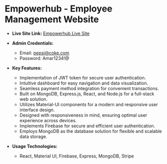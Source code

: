 # Empowerhub - Employee Management Website

- **Live Site Link:** [Empowerhub Live Site](https://empower-hub-be953.web.app)

- **Admin Credentials:**
  - Email: pepsi@coke.com
  - Password: Amar1234!@

- **Key Features:**
  - Implementation of JWT token for secure user authentication.
  - Intuitive dashboard for easy navigation and data visualization.
  - Seamless payment method integration for convenient transactions.
  - Built on MongoDB, Express.js, React, and Node.js for a full-stack web solution.
  - Utilizes Material-UI components for a modern and responsive user interface design.
  - Designed with responsiveness in mind, ensuring optimal user experience across devices.
  - Implements Firebase for secure and efficient user authentication.
  - Employs MongoDB as the database solution for flexible and scalable data storage.


- **Usage Technologies:**
  - React, Material UI, Firebase, Express, MongoDB, Stripe
